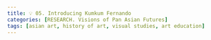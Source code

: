```yaml
---
title: 💡 05. Introducing Kumkum Fernando
categories: [RESEARCH. Visions of Pan Asian Futures]
tags: [asian art, history of art, visual studies, art education]
---
```



